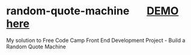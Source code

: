 # random-quote-machine   &nbsp; &nbsp; &nbsp; [DEMO here](https://ziweidream.github.io/random-quote-machine/)
My solution to Free Code Camp Front End Development Project - Build a Random Quote Machine

